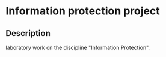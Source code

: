 # Information protection project

## Description
laboratory work on the discipline "Information Protection".
